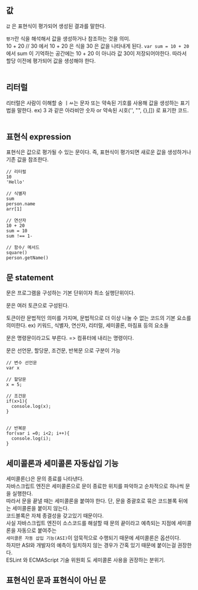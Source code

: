 ## 값

```값``` 은 표현식이 평가되어 생성된 결과를 말한다.   

```평가```란 식을 해석해서 값을 생성하거나 참조하는 것을 의미.   
10 + 20 // 30 에서 10 + 20 은 식을 30 은 값을 나타내게 된다. 
```var sum = 10 + 20```
에서 sum 이 기억하는 공간에는 10 + 20 이 아니라 값 30이 저장되어야한다. 따라서 할당 이전에 평가되어 값을 생성해야 한다.
<br>
<br>

## 리터럴

리터럴은 사람이 이해할 숭 ㅣㅆ는 문자 또는 약속된 기호를 사용해 값을 생성하는 표기법을 말한다.
ex) 3 과 같은 아라비안 숫자 or 약속된 시호('', "", {},[]) 로 표기한 코드.
<br>
<br>

## 표현식 expression

표현식은 값으로 평가될 수 있는 문이다. 즉, 표현식이 평가되면 새로운 값을 생성하거나 기존 값을 참조한다.

```
// 리터럴
10
'Hello'

// 식별자
sum
person.name
arr[1]

// 연산자
10 + 20
sum = 10
sum !== 1-

// 함수/ 메서드
square()
person.getName()
```

## 문 statement

문은 프로그램을 구성하는 기본 단위이자 최소 실행단위이다.

문은 여러 토큰으로 구성된다.

토큰이란 문법적인 의미를 가지며, 문법적으로 더 이상 나눌 수 없는 코드의 기본 요소를 의미한다.
ex) 키워드, 식별자, 연산자, 리터럴, 세미콜론, 마침표 등의 요소들

문은 명령문이라고도 부른다. => 컴퓨터에 내리는 명령이다.

문은 선언문, 할당문, 조건문, 반복문 으로 구분이 가능

```
// 변수 선언문
var x

// 할당문
x = 5;

// 조건문
if(x>1){
  console.log(x);
}


// 반복문
for(var i =0; i<2; i++){
  console.log(i);
}

```

## 세미콜론과 세미콜론 자동삽입 기능

세미콜론(;)은 문의 종료를 나타낸다.   
자바스크립트 엔진은 세미콜론으로 문이 종료한 위치를 파악하고 순차적으로 하나씩 문을 실행한다.   
따라서 문을 끝낼 때는 세미콜론을 붙여야 한다. 단, 문을 중괄호로 묶은 코드블록 뒤에는 세미콜론을 붙이지 않는다.     
코드블록은 자체 종결성을 갖고있기 때문이다.   
사실 자바스크립트 엔진이 소스코드를 해설할 때 문의 끝이라고 예측되는 지점에 세미콜론을 자동으로 붙여주는      
```세미콜론 자동 삽입 기능(ASI)```이 암묵적으로 수행되기 때문에 세미콜론은 옵션이다.   
하지만 ASI와 개발자의 예측이 일치하지 않는 경우가 간혹 있기 때문에 붙이는걸 권장한다.   
ESLint 와 ECMAScript 기술 위원회 도 세미콜론 사용을 권장하는 분위기.


## 표현식인 문과 표현식이 아닌 문



 











